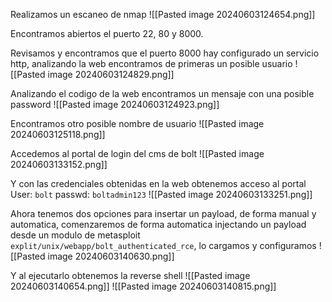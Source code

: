 Realizamos un escaneo de nmap
![[Pasted image 20240603124654.png]]

Encontramos abiertos el puerto 22, 80 y 8000.

Revisamos y encontramos que el puerto 8000 hay configurado un servicio http, analizando la web encontramos de primeras un posible usuario
![[Pasted image 20240603124829.png]]

Analizando el codigo de la web encontramos un mensaje con una posible password
![[Pasted image 20240603124923.png]]

Encontramos otro posible nombre de usuario
![[Pasted image 20240603125118.png]]

Accedemos al portal de login del cms de bolt
![[Pasted image 20240603133152.png]]

Y con las credenciales obtenidas en la web obtenemos acceso al portal
User: `bolt`
passwd: `boltadmin123`
![[Pasted image 20240603133251.png]]

Ahora tenemos dos opciones para insertar un payload, de forma manual y automatica, comenzaremos de forma automatica injectando un payload desde un modulo de metasploit
`explit/unix/webapp/bolt_authenticated_rce`, lo cargamos y configuramos
![[Pasted image 20240603140630.png]]

Y al ejecutarlo obtenemos la reverse shell
![[Pasted image 20240603140654.png]]
![[Pasted image 20240603140815.png]]

